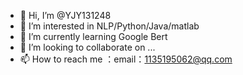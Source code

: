 - 👋 Hi, I’m @YJY131248
- 👀 I’m interested in NLP/Python/Java/matlab
- 🌱 I’m currently learning Google Bert
- 💞️ I’m looking to collaborate on ...
- 📫 How to reach me ：email：1135195062@qq.com

<!---
YJY131248/YJY131248 is a ✨ special ✨ repository because its `README.md` (this file) appears on your GitHub profile.
You can click the Preview link to take a look at your changes.
--->

